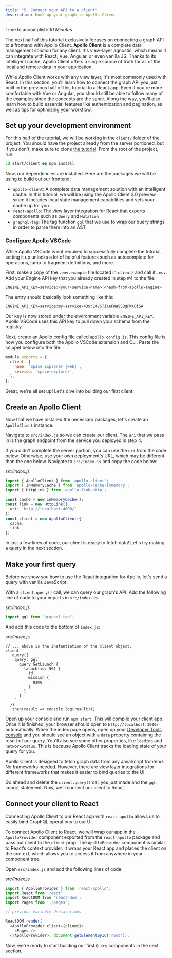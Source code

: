 ```yaml
---
title: "5. Connect your API to a client"
description: Hook up your graph to Apollo Client
---
```


Time to accomplish: _10 Minutes_

The next half of this tutorial exclusively focuses on connecting a graph API to a frontend with Apollo Client. **Apollo Client** is a complete data management solution for any client. It's view-layer agnostic, which means it can integrate with React, Vue, Angular, or even vanilla JS. Thanks to its intelligent cache, Apollo Client offers a single source of truth for all of the local and remote data in your application.

While Apollo Client works with any view layer, it's most commonly used with React. In this section, you'll learn how to connect the graph API you just built in the previous half of this tutorial to a React app. Even if you're more comfortable with Vue or Angular, you should still be able to follow many of the examples since the concepts are the same. Along the way, you'll also learn how to build essential features like authentication and pagination, as well as tips for optimizing your workflow.

<h2 id="dev-environment">Set up your development environment</h2>

For this half of the tutorial, we will be working in the `client/` folder of the project. You should have the project already from the server portioned, but if you don't, make sure to clone [the tutorial](https://github.com/apollographql/fullstack-tutorial/). From the root of the project, run:

```bash
cd start/client && npm install
```

Now, our dependencies are installed. Here are the packages we will be using to build out our frontend:

- `apollo-client`: A complete data management solution with an intelligent cache. In this tutorial, we will be using the Apollo Client 3.0 preview since it includes local state management capabilities and sets your cache up for you.
- `react-apollo`: The view layer integration for React that exports components such as `Query` and `Mutation`
- `graphql-tag`: The tag function `gql` that we use to wrap our query strings in order to parse them into an AST

<h3 id="vscode">Configure Apollo VSCode</h3>

While Apollo VSCode is not required to successfully complete the tutorial, setting it up unlocks a lot of helpful features such as autocomplete for operations, jump to fragment definitions, and more.

First, make a copy of the `.env.example` file located in `client/` and call it `.env`. Add your Engine API key that you already created in step #4 to the file:

```
ENGINE_API_KEY=service:<your-service-name>:<hash-from-apollo-engine>
```

The entry should basically look something like this:

```
ENGINE_API_KEY=service:my-service-439:E4VSTiXeFWaSSBgFWXOiSA
```

Our key is now stored under the environment variable `ENGINE_API_KEY`. Apollo VSCode uses this API key to pull down your schema from the registry.

Next, create an Apollo config file called `apollo.config.js`. This config file is how you configure both the Apollo VSCode extension and CLI. Paste the snippet below into the file:

```js
module.exports = {
  client: {
    name: 'Space Explorer [web]',
    service: 'space-explorer',
  },
};
```

Great, we're all set up! Let's dive into building our first client.

<h2 id="apollo-client-setup">Create an Apollo Client</h2>

Now that we have installed the necessary packages, let's create an `ApolloClient` instance.

Navigate to `src/index.js` so we can create our client. The `uri` that we pass in is the graph endpoint from the service you deployed in step 4.

If you didn't complete the server portion, you can use the `uri` from the code below. Otherwise, use your own deployment's URL, which may be different than the one below. Navigate to `src/index.js` and copy the code below:

_src/index.js_

```js
import { ApolloClient } from 'apollo-client';
import { InMemoryCache } from 'apollo-cache-inmemory';
import { HttpLink } from 'apollo-link-http';

const cache = new InMemoryCache();
const link = new HttpLink({
  uri: 'http://localhost:4000/'
})
const client = new ApolloClient({
  cache,
  link
})

```

In just a few lines of code, our client is ready to fetch data! Let's try making a query in the next section.

<h2 id="first-query">Make your first query</h2>

Before we show you how to use the React integration for Apollo, let's send a query with vanilla JavaScript.

With a `client.query()` call, we can query our graph's API. Add the following line of code to your imports in `src/index.js`.

_src/index.js_

```js line=1
import gql from "graphql-tag";
```
And add this code to the bottom of `index.js`:

_src/index.js_
```
// ... above is the instantiation of the client object.
client
  .query({
    query: gql`
      query GetLaunch {
        launch(id: 56) {
          id
          mission {
            name
          }
        }
      }
    `
  })
  .then(result => console.log(result));
```

Open up your console and run `npm start`. This will compile your client app. Once it is finished, your browser should open to `http://localhost:3000/` automatically. When the index page opens, open up your [Developer Tools console](https://developers.google.com/web/tools/chrome-devtools/console/) and you should see an object with a `data` property containing the result of our query. You'll also see some other properties, like `loading` and `networkStatus`. This is because Apollo Client tracks the loading state of your query for you.

Apollo Client is designed to fetch graph data from any JavaScript frontend. No frameworks needed. However, there are view layer integrations for different frameworks that makes it easier to bind queries to the UI.

Go ahead and delete the `client.query()` call you just made and the `gql` import statement. Now, we'll connect our client to React.

<h2 id="react-apollo">Connect your client to React</h2>

Connecting Apollo Client to our React app with `react-apollo` allows us to easily bind GraphQL operations to our UI.

To connect Apollo Client to React, we will wrap our app in the `ApolloProvider` component exported from the `react-apollo` package and pass our client to the `client` prop. The `ApolloProvider` component is similar to React’s context provider. It wraps your React app and places the client on the context, which allows you to access it from anywhere in your component tree.

Open `src/index.js` and add the following lines of code:

_src/index.js_

```js
import { ApolloProvider } from 'react-apollo';
import React from 'react';
import ReactDOM from 'react-dom';
import Pages from './pages';

// previous variable declarations

ReactDOM.render(
  <ApolloProvider client={client}>
    <Pages />
  </ApolloProvider>, document.getElementById('root'));
```

Now, we're ready to start building our first `Query` components in the next section.
